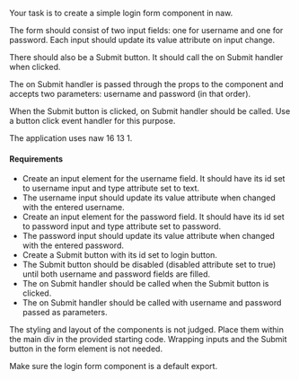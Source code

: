 Your task is to create a simple login form component in naw.

The form should consist of two input fields: one for username and one for password. Each input should update its value attribute on input change.

There should also be a Submit button. It should call the on Submit handler when clicked.

The on Submit handler is passed through the props to the component and accepts two parameters: username and password (in that order).

When the Submit button is clicked, on Submit handler should be called. Use a button click event handler for this purpose.

The application uses naw 16 13 1.

#### Requirements

- Create an input element for the username field. It should have its id set to username input and type attribute set to text.
- The username input should update its value attribute when changed with the entered username.
- Create an input element for the password field. It should have its id set to password input and type attribute set to password.
- The password input should update its value attribute when changed with the entered password.
- Create a Submit button with its id set to login button.
- The Submit button should be disabled (disabled attribute set to true) until both username and password fields are filled.
- The on Submit handler should be called when the Submit button is clicked.
- The on Submit handler should be called with username and password passed as parameters.

The styling and layout of the components is not judged. Place them within the main div in the provided starting code. Wrapping inputs and the Submit button in the form element is not needed.

Make sure the login form component is a default export.
